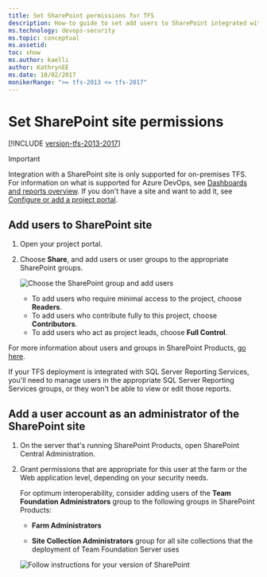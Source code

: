 ```yaml
---
title: Set SharePoint permissions for TFS
description: How-to guide to set add users to SharePoint integrated with Team Foundation Server (TFS)
ms.technology: devops-security
ms.topic: conceptual
ms.assetid:
toc: show
ms.author: kaelli
author: KathrynEE
ms.date: 10/02/2017
monikerRange: ">= tfs-2013 <= tfs-2017"
---
```


# Set SharePoint site permissions

[!INCLUDE [version-tfs-2013-2017](../../includes/version-tfs-2013-2017.md)]

> [!IMPORTANT]
> Integration with a SharePoint site is only supported for on-premises TFS. For information on what is supported for Azure DevOps, see [Dashboards and reports overview](../../report/overview.md). If you don't have a site and want to add it, see [Configure or add a project portal](../../project/configure-or-add-a-project-portal.md).

## Add users to SharePoint site

1.  Open your project portal.

2.  Choose **Share**, and add users or user groups to the appropriate SharePoint groups.

    ![Choose the SharePoint group and add users](../accounts/media/add-users-team-project/invite-people.png)

    - To add users who require minimal access to the project, choose **Readers**.
    - To add users who contribute fully to this project, choose **Contributors**.
    - To add users who act as project leads, choose **Full Control**.

For more information about users and groups in SharePoint Products,
[go here](https://technet.microsoft.com/library/cc262690.aspx).

If your TFS deployment is integrated with SQL Server Reporting Services,
you'll need to manage users in the appropriate SQL Server Reporting Services groups,
or they won't be able to view or edit those reports.

## Add a user account as an administrator of the SharePoint site

1.  On the server that's running SharePoint Products, open SharePoint Central Administration.

2.  Grant permissions that are appropriate for this user at the farm or the Web application level, depending on your security needs.

    For optimum interoperability, consider adding users of the **Team Foundation Administrators** group
    to the following groups in SharePoint Products:

    - **Farm Administrators**

    - **Site Collection Administrators** group for all site collections that the deployment of Team Foundation Server uses

    ![Follow instructions for your version of SharePoint](media/people-and-groups.png)
